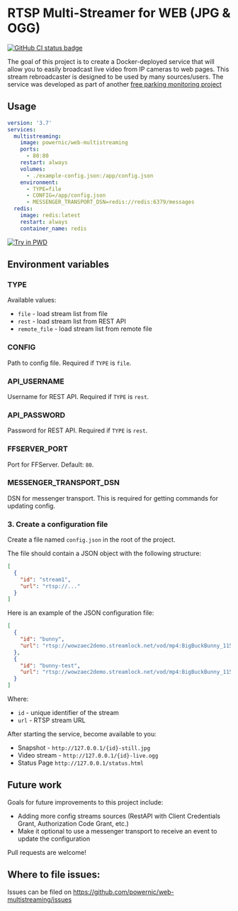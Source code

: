 # RTSP Multi-Streamer for WEB (JPG & OGG)

[![GitHub CI status badge](https://github.com/powernic/web-multistreaming/actions/workflows/ci.yml/badge.svg)](https://github.com/powernic/web-multistreaming/actions/workflows/ci.yml)

The goal of this project is to create a Docker-deployed service
that will allow you to easily broadcast live video from IP cameras to web pages.
This stream rebroadcaster is designed to be used by many sources/users.
The service was developed as part of another [free parking monitoring project]( https://github.com/powernic/parking-lot-occupancy)

## Usage

```yaml
version: '3.7' 
services:
  multistreaming:
    image: powernic/web-multistreaming
    ports:
      - 80:80 
    restart: always
    volumes:
      - ./example-config.json:/app/config.json
    environment:
      - TYPE=file
      - CONFIG=/app/config.json
      - MESSENGER_TRANSPORT_DSN=redis://redis:6379/messages
  redis:
    image: redis:latest
    restart: always
    container_name: redis

```
[![Try in PWD](https://github.com/play-with-docker/stacks/raw/cff22438cb4195ace27f9b15784bbb497047afa7/assets/images/button.png)](https://labs.play-with-docker.com/?stack=https://raw.githubusercontent.com/powernic/web-multistreaming/master/docs/stack.yml)


## Environment variables

### TYPE
Available values: 
* `file` - load stream list from file
* `rest` - load stream list from REST API
* `remote_file` - load stream list from remote file
### CONFIG
Path to config file. Required if `TYPE` is `file`. 
### API_USERNAME
Username for REST API. Required if `TYPE` is `rest`.
### API_PASSWORD
Password for REST API. Required if `TYPE` is `rest`.
### FFSERVER_PORT
Port for FFServer. Default: `80`.
### MESSENGER_TRANSPORT_DSN
DSN for messenger transport. This is required for getting commands for updating config.

### 3. Create a configuration file

Create a file named `config.json` in the root of the project.

The file should contain a JSON object with the following structure:

```json
[
  {
    "id": "stream1",
    "url": "rtsp://..."
  }
] 
```

Here is an example of the JSON configuration file:

```json
[
  {
    "id": "bunny",
    "url": "rtsp://wowzaec2demo.streamlock.net/vod/mp4:BigBuckBunny_115k.mp4"
  },
  {
    "id": "bunny-test",
    "url": "rtsp://wowzaec2demo.streamlock.net/vod/mp4:BigBuckBunny_115k.mp4"
  }
]
```

Where:

* `id` - unique identifier of the stream
* `url` - RTSP stream URL

After starting the service, become available to you:

* Snapshot - `http://127.0.0.1/{id}-still.jpg`
* Video stream - `http://127.0.0.1/{id}-live.ogg`
* Status Page `http://127.0.0.1/status.html`

## Future work

Goals for future improvements to this project include:

* Adding more config streams sources (RestAPI with Client Credentials Grant, Authorization Code Grant, etc.)
* Make it optional to use a messenger transport to receive an event to update the configuration

Pull requests are welcome!

## Where to file issues:
Issues can be filed on https://github.com/powernic/web-multistreaming/issues
